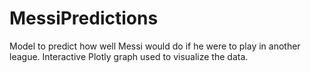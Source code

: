 # MessiPredictions
Model to predict how well Messi would do if he were to play in another league. Interactive Plotly graph used to visualize the data. 
